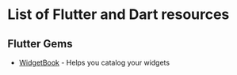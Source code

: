 # List of Flutter and Dart resources

## Flutter Gems

* [WidgetBook](https://pub.dev/packages/widgetbook) - Helps you catalog your widgets
